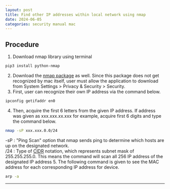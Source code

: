 ```yaml
---
layout: post
title: Find other IP addresses within local network using nmap
date: 2024-06-05
categories: security manual mac
---
```


## Procedure
1. Download nmap library using terminal
```bash
pip3 install python-nmap
```
2. Download the <a href="https://nmap.org/download" target="_blank">nmap package</a> as well. Since this package does not get recognized by mac itself, user must allow the application to download from System Settings > Privacy & Security > Security.
3. First, user can recognize their own IP address via the command below.
```bash
ipconfig getifaddr en0  
```
4. Then, acquire the first 6 letters from the given IP address. If address was given as xxx.xxx.xx.xxx for example, acquire first 6 digits and type the command below.
```bash
nmap -sP xxx.xxx.0.0/24  
```  
-sP : "Ping Scan" option that nmap sends ping to determine which hosts are up on the designated network.  
/24 : Type of <a href="https://en.wikipedia.org/wiki/Classless_Inter-Domain_Routing" target="_blank">CIDR</a> notation, which represents subnet mask of 255.255.255.0. This means the command will scan all 256 IP address of the designated IP address
5. The following command is given to see the MAC address for each corresponding IP address for device.
```bash
arp -a
```  

---